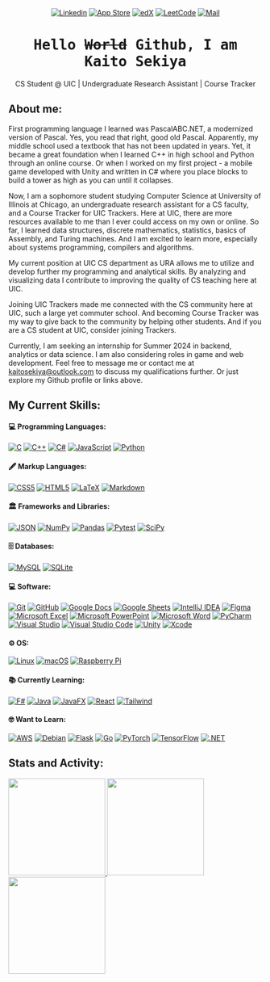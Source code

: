 <div align="center">
<a href="https://www.linkedin.com/in/kaitosekiya/"><img src="https://img.shields.io/badge/LinkedIn-Connect-000000?logo=Linkedin&logoColor=0A66C2&labelColor=ffffff" alt="Linkedin"></a>
<a href="https://apps.apple.com/ae/developer/kaito-sekiya/id1593382615"><img src="https://img.shields.io/badge/App%20Store-Apps-000000?logo=appstore&logoColor=ffffff&labelColor=0D96F6" alt="App Store"></a>
<a href="https://profile.edx.org/u/Givikap?_gl=1*6wsb7o*_ga*Mjc3MDE5OTY4LjE2OTI3MzEzMTc.*_ga_D3KS4KMDT0*MTY5NTY5ODA3NS4yNC4xLjE2OTU2OTk4MTIuNTUuMC4w"><img src="https://img.shields.io/badge/edX-Certificates-000000?logo=edx&logoColor=02262B&labelColor=ffffff" alt="edX"></a>
<a href="https://leetcode.com/Givikap/"><img src="https://img.shields.io/badge/LeetCode-Coding-000000?&logo=LeetCode&logoColor=d16c06&labelColor=ffffff" alt="LeetCode"></a>
<a href="mailto:kaitosekiya@outlook.com"><img src="https://img.shields.io/badge/Outlook-Email-000000?logo=microsoftoutlook&logoColor=0078D4&labelColor=ffffff" alt="Mail"></a>
</div>

<h1 align='center'><samp><strong>Hello <s>World</s> Github, I am Kaito Sekiya</strong></samp></h1>
<p align='center'>CS Student @ UIC | Undergraduate Research Assistant | Course Tracker</p>

## About me:

First programming language I learned was PascalABC.NET, a modernized version of Pascal. Yes, you read that right, good old Pascal. Apparently, my middle school used a textbook that has not been updated in years. Yet, it became a great foundation when I learned C++ in high school and Python through an online course. Or when I worked on my first project - a mobile game developed with Unity and written in C# where you place blocks to build a tower as high as you can until it collapses. 

Now, I am a sophomore student studying Computer Science at University of Illinois at Chicago, an undergraduate research assistant for a CS faculty, and a Course Tracker for UIC Trackers. 
Here at UIC, there are more resources available to me than I ever could access on my own or online. So far, I learned data structures, discrete mathematics, statistics, basics of Assembly, and Turing machines. And I am excited to learn more, especially about systems programming, compilers and algorithms.

My current position at UIC CS department as URA allows me to utilize and develop further my programming and analytical skills. By analyzing and visualizing data I contribute to improving the quality of CS teaching here at UIC. 

Joining UIC Trackers made me connected with the CS community here at UIC, such a large yet commuter school. And becoming Course Tracker was my way to give back to the community by helping other students. And if you are a CS student at UIC, consider joining Trackers.

Currently, I am seeking an internship for Summer 2024 in backend, analytics or data science. I am also considering roles in game and web development. Feel free to message me or contact me at kaitosekiya@outlook.com to discuss my qualifications further. Or just explore my Github profile or links above. 

## My Current Skills:

<h4>💻 Programming Languages:</h4>
<p>
    <a href="#"><img alt="C" src="https://img.shields.io/badge/C-a8b9cc.svg?logo=c&logoColor=white"></a>
    <a href="#"><img alt="C++" src="https://img.shields.io/badge/C%2b%2b-00599c.svg?logo=cplusplus&logoColor=white"></a>
    <a href="#"><img alt="C#" src="https://custom-icon-badges.demolab.com/badge/C%23-512bd4.svg?logo=csharp&logoColor=white"></a>
    <a href="#"><img alt="JavaScript" src="https://img.shields.io/badge/JavaScript-f7df1e.svg?logo=javascript&logoColor=black"></a>
    <a href="#"><img alt="Python" src="https://img.shields.io/badge/Python-3776ab.svg?logo=python&logoColor=white"></a>
</p>

<h4>🖋️ Markup Languages:</h4>
<p>
    <a href="#"><img alt="CSS5" src="https://img.shields.io/badge/CSS3-1572b6.svg?logo=css3&logoColor=white"></a>
    <a href="#"><img alt="HTML5" src="https://img.shields.io/badge/HTML5-e34f26.svg?logo=html5&logoColor=white"></a>
    <a href="#"><img alt="LaTeX" src="https://img.shields.io/badge/LaTeX-008080.svg?logo=latex&logoColor=white"></a>
    <a href="#"><img alt="Markdown" src="https://img.shields.io/badge/Markdown-000000.svg?logo=markdown&logoColor=white"></a>
</p>

<h4>🏛️ Frameworks and Libraries:</h4>
<p>
    <!---<a href="#"><img alt="JUnit" src="https://custom-icon-badges.demolab.com/badge/JUnit-25A162.svg?logo=check-circle&logoColor=white"></a>-->
    <a href="#"><img alt="JSON" src="https://img.shields.io/badge/JSON-000000.svg?logo=json&logoColor=white"></a>
    <a href="#"><img alt="NumPy" src="https://img.shields.io/badge/Numpy-013243.svg?logo=numpy&logoColor=white"></a>
    <a href="#"><img alt="Pandas" src="https://img.shields.io/badge/Pandas-150458.svg?logo=pandas&logoColor=white"></a>
    <a href="#"><img alt="Pytest" src="https://img.shields.io/badge/Pytest-0a9edc.svg?logo=pytest&logoColor=white"></a>
    <a href="#"><img alt="SciPy" src="https://img.shields.io/badge/Scipy-8caae6.svg?logo=scipy&logoColor=white"></a>
</p>

<h4>🗄️ Databases:</h4>
<p>
    <a href="#"><img alt="MySQL" src="https://img.shields.io/badge/MySQL-00f.svg?logo=mysql&logoColor=white"></a>
    <a href="#"><img alt="SQLite" src ="https://img.shields.io/badge/SQLite-07405e.svg?logo=sqlite&logoColor=white"></a>
</p>

<!---<h4>☁️ Cloud Hosting:</h4>-->

<h4>💻 Software:</h4>
<p>
    <a href="#"><img alt="Git" src="https://img.shields.io/badge/Git-f05032.svg?logo=git&logoColor=white"></a>
    <a href="#"><img alt="GitHub" src="https://img.shields.io/badge/GitHub-181717.svg?logo=github&logoColor=white"></a>
    <a href="#"><img alt="Google Docs" src="https://img.shields.io/badge/Docs-4285f4.svg?logo=google%20docs&logoColor=white"></a>
    <a href="#"><img alt="Google Sheets" src="https://img.shields.io/badge/Sheets-34a853.svg?logo=google%20sheets&logoColor=white"></a>
    <a href="#"><img alt="IntelliJ IDEA" src="https://img.shields.io/badge/IntelliJ%20IDEA-000000.svg?logo=intellijidea&logoColor=white"></a>
    <a href="#"><img alt="Figma" src="https://img.shields.io/badge/Figma-f24e1e.svg?logo=figma&logoColor=white"></a>
    <a href="#"><img alt="Microsoft Excel" src="https://img.shields.io/badge/Excel-217346.svg?logo=microsoft%20excel&logoColor=white"></a>
    <a href="#"><img alt="Microsoft PowerPoint" src="https://img.shields.io/badge/PowerPoint-b7472a.svg?logo=microsoft%20powerpoint&logoColor=white"></a>
    <a href="#"><img alt="Microsoft Word" src="https://img.shields.io/badge/Word-2b579a.svg?logo=microsoft%20word&logoColor=white"></a>
    <a href="#"><img alt="PyCharm" src="https://img.shields.io/badge/PyCharm-000000.svg?logo=pycharm&logoColor=white"></a>
    <a href="#"><img alt="Visual Studio" src="https://img.shields.io/badge/Visual%20Studio-5c2d91.svg?logo=visual-studio&logoColor=white"></a>
    <a href="#"><img alt="Visual Studio Code" src="https://img.shields.io/badge/Visual%20Studio%20Code-0078d7.svg?logo=visual-studio-code&logoColor=white"></a>
    <a href="#"><img alt="Unity" src="https://img.shields.io/badge/Unity-000000.svg?logo=unity&logoColor=white"></a>
    <a href="#"><img alt="Xcode" src="https://img.shields.io/badge/Xcode-147efb.svg?logo=xcode&logoColor=white"></a>
</p>

<h4>⚙️ OS:</h4>
<p>
    <a href="#"><img alt="Linux" src="https://img.shields.io/badge/Linux-fcc624.svg?logo=linux&logoColor=white"></a>
    <a href="#"><img alt="macOS" src="https://img.shields.io/badge/macOS-000000.svg?logo=macos&logoColor=white"></a>
    <a href="#"><img alt="Raspberry Pi" src="https://img.shields.io/badge/Raspberry%20Pi-a22846.svg?logo=raspberrypi&logoColor=white"></a>
</p>

<h4>📚 Currently Learning:</h4>
<p>
    <a href="#"><img alt="F#" src="https://custom-icon-badges.demolab.com/badge/F%23-378bba.svg?logo=fsharp&logoColor=white"></a>
    <a href="#"><img alt="Java" src="https://custom-icon-badges.demolab.com/badge/Java-007396.svg?logo=java&logoColor=white"></a>
    <a href="#"><img alt="JavaFX" src="https://custom-icon-badges.demolab.com/badge/JavaFX-0d7188.svg?logo=java&logoColor=white"></a>
    <a href="#"><img alt="React" src="https://img.shields.io/badge/React-20232a.svg?logo=react&logoColor=%2361DAFB"></a>
    <a href="#"><img alt="Tailwind" src="https://img.shields.io/badge/Tailwind%20CSS-06b6d4.svg?logo=tailwindcss&logoColor=%2361DAFB"></a>
</p>

<h4>🤓 Want to Learn:</h4>
<p>
    <a href="#"><img alt="AWS" src="https://img.shields.io/badge/AWS-232f3e.svg?logo=amazonaws&logoColor=white"></a>
    <a href="#"><img alt="Debian" src="https://img.shields.io/badge/Debian-a81d33.svg?logo=debian&logoColor=white"></a>
    <a href="#"><img alt="Flask" src="https://img.shields.io/badge/Flask-000000.svg?logo=flask&logoColor=white"></a>
    <a href="#"><img alt="Go" src="https://img.shields.io/badge/Go-00add8.svg?logo=flask&logoColor=white"></a>
    <a href="#"><img alt="PyTorch" src="https://img.shields.io/badge/PyTorch-ee4c2c.svg?logo=PyTorch&logoColor=white"></a>
    <a href="#"><img alt="TensorFlow" src="https://img.shields.io/badge/TensorFlow-ff6f00.svg?logo=TensorFlow&logoColor=white"></a>
    <a href="#"><img alt=".NET" src="https://img.shields.io/badge/.NET-512bd4.svg?logo=dotnet&logoColor=white"></a>
</p>

<!--
<details> 
  <summary>
    <h2>Stats and Activity</h2>
  </summary>
</details>
-->

## Stats and Activity:

  <!--<h4>📊 Activity Stats</h4>-->

  <!-- https://github.com/anuraghazra/github-readme-stats -->
  <a href="https://github.com/anuraghazra/github-readme-stats">
    <picture>
      <source
        srcset="https://github-readme-stats.vercel.app/api?username=Givikap&show_icons=true&title_color=FE8018&text_color=9F9F9F&icon_color=FE8018&bg_color=151515&border_radius=0&hide_border=true&rank_icon=github"
        media="(prefers-color-scheme: dark)"
      />
      <img src="https://github-readme-stats.vercel.app/api?username=Givikap&show_icons=true&title_color=FE8018&text_color=000000&icon_color=FE8018&bg_color=F7F7F7&border_radius=0&hide_border=true&rank_icon=github" height="192px"/>
    </picture>
  </a>

  <!--<h4>💻 Languages Stats</h4>-->
    
  <a href="https://github.com/anuraghazra/github-readme-stats#gh-light-mode-only">
    <img src="https://github-readme-stats.vercel.app/api/top-langs?username=Givikap&langs_count=6&layout=compact&title_color=FE8018&text_color=9F9F9F&icon_color=FE8018&bg_color=F7F7F7&border_radius=0&hide_border=true&hide=shaderlab,hlsl#gh-light-mode-only" height="192px" />
  </a>
  <a href="https://github.com/anuraghazra/github-readme-stats#gh-dark-mode-only">
    <img src="https://github-readme-stats.vercel.app/api/top-langs?username=Givikap&langs_count=6&layout=compact&title_color=FE8018&text_color=9F9F9F&icon_color=FE8018&bg_color=151515&border_radius=0&hide_border=true&hide=shaderlab,hlsl#gh-dark-mode-only" height="192px" />
  </a>

  
  <!--<h4>🔥 Streak Stats</h4>-->
  <!-- https://github.com/DenverCoder1/github-readme-streak-stats -->
  
  <!--
  <a href="https://github.com/DenverCoder1/github-readme-streak-stats#gh-light-mode-only">
    <img src="https://streak-stats.demolab.com/?user=Givikap&background=F7F7F7&ring=FE8018&fire=FE8018&currStreakNum=000000&sideNums=000000&currStreakLabel=FE8018&sideLabels=FE8018&dates=000000&border_radius=0&hide_border=true#gh-light-mode-only" width="480px" />
  </a>
  <a href="https://github.com/DenverCoder1/github-readme-streak-stats#gh-dark-mode-only">
    <img src="https://streak-stats.demolab.com/?user=Givikap&background=151515&ring=FE8018&fire=FE8018&currStreakNum=9F9F9F&sideNums=9F9F9F&currStreakLabel=FE8018&sideLabels=FE8018&dates=9F9F9F&border_radius=0&hide_border=true#gh-dark-mode-only" width="480px" />
  </a>
  -->
